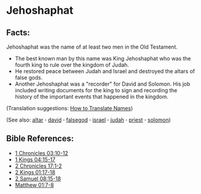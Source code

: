 # Jehoshaphat #

## Facts: ##

Jehoshaphat was the name of at least two men in the Old Testament.

* The best known man by this name was King Jehoshaphat who was the fourth king to rule over the kingdom of Judah.
* He restored peace between Judah and Israel and destroyed the altars of false gods.
* Another Jehoshaphat was a "recorder" for David and Solomon. His job included writing documents for the king to sign and recording the history of the important events that happened in the kingdom.

(Translation suggestions: [How to Translate Names](https://git.door43.org/Door43/en-ta-translate-vol1/src/master/content/translate_names.md))

(See also: [altar](../other/altar.md) **·** [david](../other/david.md) **·** [falsegod](../kt/falsegod.md) **·** [israel](../other/israel.md) **·** [judah](../other/judah.md) **·** [priest](../kt/priest.md) **·** [solomon](../other/solomon.md))

## Bible References: ##

* [1 Chronicles 03:10-12](https://door43.org/en/bible/notes/1ch/03/10)
* [1 Kings 04:15-17](https://door43.org/en/bible/notes/1ki/04/15)
* [2 Chronicles 17:1-2](https://door43.org/en/bible/notes/2ch/17/01)
* [2 Kings 01:17-18](https://door43.org/en/bible/notes/2ki/01/17)
* [2 Samuel 08:15-18](https://door43.org/en/bible/notes/2sa/08/15)
* [Matthew 01:7-8](https://door43.org/en/bible/notes/mat/01/07)

